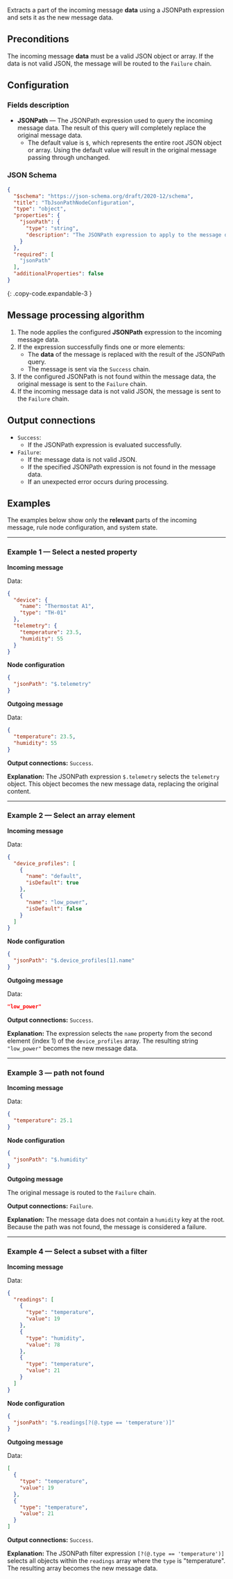 Extracts a part of the incoming message **data** using a JSONPath expression and sets it as the new message data.

## Preconditions

The incoming message **data** must be a valid JSON object or array. If the data is not valid JSON, the message will be routed to the `Failure` chain.

## Configuration

### Fields description

* **JSONPath** — The JSONPath expression used to query the incoming message data. The result of this query will completely replace the
  original message data.
    * The default value is `$`, which represents the entire root JSON object or array. Using the default value will result in the original message passing through unchanged.

### JSON Schema

```json
{
  "$schema": "https://json-schema.org/draft/2020-12/schema",
  "title": "TbJsonPathNodeConfiguration",
  "type": "object",
  "properties": {
    "jsonPath": {
      "type": "string",
      "description": "The JSONPath expression to apply to the message data."
    }
  },
  "required": [
    "jsonPath"
  ],
  "additionalProperties": false
}
```
{: .copy-code.expandable-3 }

## Message processing algorithm

1. The node applies the configured **JSONPath** expression to the incoming message data.
2. If the expression successfully finds one or more elements:
    * The **data** of the message is replaced with the result of the JSONPath query.
    * The message is sent via the `Success` chain.
3. If the configured JSONPath is not found within the message data, the original message is sent to the `Failure` chain.
4. If the incoming message data is not valid JSON, the message is sent to the `Failure` chain.

## Output connections

* `Success`:
    * If the JSONPath expression is evaluated successfully.
* `Failure`:
    * If the message data is not valid JSON.
    * If the specified JSONPath expression is not found in the message data.
    * If an unexpected error occurs during processing.

## Examples

The examples below show only the **relevant** parts of the incoming message, rule node configuration, and system state.

-----

### Example 1 — Select a nested property

**Incoming message**

Data:

```json
{
  "device": {
    "name": "Thermostat A1",
    "type": "TH-01"
  },
  "telemetry": {
    "temperature": 23.5,
    "humidity": 55
  }
}
```

**Node configuration**

```json
{
  "jsonPath": "$.telemetry"
}
```

**Outgoing message**

Data:

```json
{
  "temperature": 23.5,
  "humidity": 55
}
```

**Output connections:** `Success`.

**Explanation:** The JSONPath expression `$.telemetry` selects the `telemetry` object. This object becomes the new message data, replacing the original content.

-----

### Example 2 — Select an array element

**Incoming message**

Data:

```json
{
  "device_profiles": [
    {
      "name": "default",
      "isDefault": true
    },
    {
      "name": "low_power",
      "isDefault": false
    }
  ]
}
```

**Node configuration**

```json
{
  "jsonPath": "$.device_profiles[1].name"
}
```

**Outgoing message**

Data:

```json
"low_power"
```

**Output connections:** `Success`.

**Explanation:** The expression selects the `name` property from the second element (index 1) of the `device_profiles` array. The resulting string `"low_power"` becomes the new
message data.

-----

### Example 3 — path not found

**Incoming message**

Data:

```json
{
  "temperature": 25.1
}
```

**Node configuration**

```json
{
  "jsonPath": "$.humidity"
}
```

**Outgoing message**

The original message is routed to the `Failure` chain.

**Output connections:** `Failure`.

**Explanation:** The message data does not contain a `humidity` key at the root. Because the path was not found, the message is considered a failure.

-----

### Example 4 — Select a subset with a filter

**Incoming message**

Data:

```json
{
  "readings": [
    {
      "type": "temperature",
      "value": 19
    },
    {
      "type": "humidity",
      "value": 78
    },
    {
      "type": "temperature",
      "value": 21
    }
  ]
}
```

**Node configuration**

```json
{
  "jsonPath": "$.readings[?(@.type == 'temperature')]"
}
```

**Outgoing message**

Data:

```json
[
  {
    "type": "temperature",
    "value": 19
  },
  {
    "type": "temperature",
    "value": 21
  }
]
```

**Output connections:** `Success`.

**Explanation:** The JSONPath filter expression `[?(@.type == 'temperature')]` selects all objects within the `readings` array where the `type` is "temperature". The resulting
array becomes the new message data.
